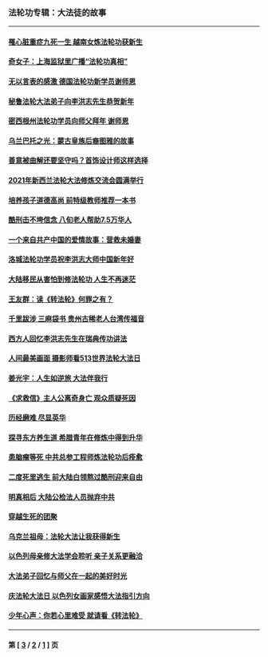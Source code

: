 ### 法轮功专辑：大法徒的故事
---
#### [罹心脏重症九死一生 越南女炼法轮功获新生](../../pages/nf1147481/n13732766.md?05260430) 
#### [奇女子：上海监狱里广播“法轮功真相”](../../pages/nf1147481/n13726443.md?05260430) 
#### [无以言表的感激 德国法轮功新学员谢师恩](../../pages/nf1147481/n13543790.md?05260430) 
#### [秘鲁法轮大法弟子向李洪志先生恭贺新年](../../pages/nf1147481/n13540182.md?05260430) 
#### [密西根州法轮功学员向师父拜年 谢师恩](../../pages/nf1147481/n13538183.md?05260430) 
#### [乌兰巴托之光：蒙古皇族后裔图雅的故事](../../pages/nf1147481/n13155759.md?05260430) 
#### [善意被曲解还要坚守吗？首饰设计师这样选择](../../pages/nf1147481/n13077575.md?05260430) 
#### [2021年新西兰法轮大法修炼交流会圆满举行](../../pages/nf1147481/n13033149.md?05260430) 
#### [培养孩子道德高尚 前特级教师推荐一本书](../../pages/nf1147481/n12938640.md?05260430) 
#### [酷刑击不垮信念 八旬老人帮助7.5万华人](../../pages/nf1147481/n12880712.md?05260430) 
#### [一个来自共产中国的爱情故事：营救未婚妻](../../pages/nf1147481/n12778386.md?05260430) 
#### [洛城法轮功学员祝李洪志大师中国新年好](../../pages/nf1147481/n12724685.md?05260430) 
#### [大陆移民从害怕到修法轮功 人生不再迷茫](../../pages/nf1147481/n12414325.md?05260430) 
#### [王友群：读《转法轮》何罪之有？](../../pages/nf1147481/n12408647.md?05260430) 
#### [千里跋涉 三麻袋书 贵州古稀老人台湾传福音](../../pages/nf1147481/n12198750.md?05260430) 
#### [西方人回忆李洪志先生在瑞典传功讲法](../../pages/nf1147481/n12099607.md?05260430) 
#### [人间最美画面 摄影师看513世界法轮大法日](../../pages/nf1147481/n12094118.md?05260430) 
#### [姜光宇：人生如逆旅 大法伴我行](../../pages/nf1147481/n12088664.md?05260430) 
#### [《求救信》主人公离奇身亡 观众质疑死因](../../pages/nf1147481/n11845215.md?05260430) 
#### [历经磨难 尽显英华](../../pages/nf1147481/n11723297.md?05260430) 
#### [探寻东方养生道 希腊青年在修炼中得到升华](../../pages/nf1147481/n11494502.md?05260430) 
#### [患脑瘤等死 中共总参工程师炼法轮功后痊愈](../../pages/nf1147481/n11466682.md?05260430) 
#### [二度死里逃生 前大陆白领熬过酷刑迎来自由](../../pages/nf1147481/n11368594.md?05260430) 
#### [明真相后 大陆公检法人员抛弃中共](../../pages/nf1147481/n11358618.md?05260430) 
#### [穿越生死的团聚](../../pages/nf1147481/n11258922.md?05260430) 
#### [乌克兰祖母：法轮大法让我获得新生](../../pages/nf1147481/n11269457.md?05260430) 
#### [以色列母亲修大法学会聆听 亲子关系更融洽](../../pages/nf1147481/n11268195.md?05260430) 
#### [大法弟子回忆与师父在一起的美好时光](../../pages/nf1147481/n11267759.md?05260430) 
#### [庆法轮大法日 以色列女画家感悟大法指引方向](../../pages/nf1147481/n11267735.md?05260430) 
#### [少年心声：你若心里难受 就请看《转法轮》](../../pages/nf1147481/n11267496.md?05260430) 

---
#### 第 [ [3](./3.md?05260430) / [2](./2.md?05260430) / [1](./1.md?05260430) ] 页
